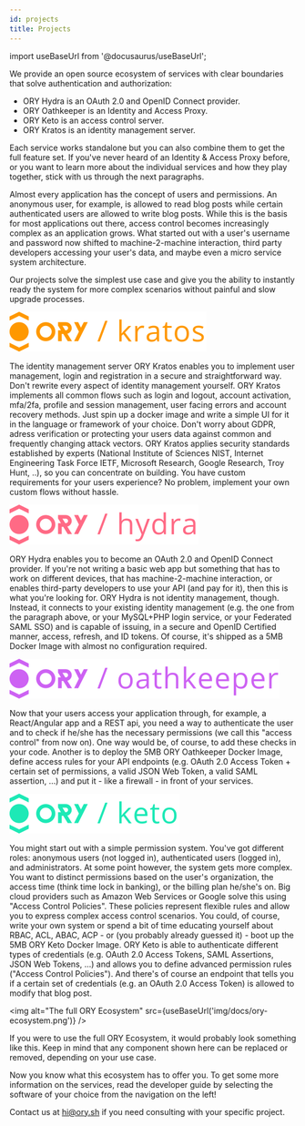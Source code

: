 ```yaml
---
id: projects
title: Projects
---
```


import useBaseUrl from '@docusaurus/useBaseUrl';

We provide an open source ecosystem of services with clear boundaries that solve
authentication and authorization:

- ORY Hydra is an OAuth 2.0 and OpenID Connect provider.
- ORY Oathkeeper is an Identity and Access Proxy.
- ORY Keto is an access control server.
- ORY Kratos is an identity management server.

Each service works standalone but you can also combine them to get the full
feature set. If you've never heard of an Identity & Access Proxy before, or you
want to learn more about the individual services and how they play together,
stick with us through the next paragraphs.

Almost every application has the concept of users and permissions. An anonymous
user, for example, is allowed to read blog posts while certain authenticated
users are allowed to write blog posts. While this is the basis for most
applications out there, access control becomes increasingly complex as an
application grows. What started out with a user's username and password now
shifted to machine-2-machine interaction, third party developers accessing your
user's data, and maybe even a micro service system architecture.

Our projects solve the simplest use case and give you the ability to instantly
ready the system for more complex scenarios without painful and slow upgrade
processes.

![ORY Kratos](https://raw.githubusercontent.com/ory/meta/master/static/logos/logo-kratos.svg)

The identity management server ORY Kratos enables you to implement user
management, login and registration in a secure and straightforward way. Don't
rewrite every aspect of identity management yourself. ORY Kratos implements all
common flows such as login and logout, account activation, mfa/2fa, profile and
session management, user facing errors and account recovery methods. Just spin
up a docker image and write a simple UI for it in the language or framework of
your choice. Don't worry about GDPR, adress verification or protecting your
users data against common and frequently changing attack vectors. ORY Kratos
applies security standards established by experts (National Institute of
Sciences NIST, Internet Engineering Task Force IETF, Microsoft Research, Google
Research, Troy Hunt, ..), so you can concentrate on building. You have custom
requirements for your users experience? No problem, implement your own custom
flows without hassle.

![ORY Hydra](https://raw.githubusercontent.com/ory/meta/master/static/logos/logo-hydra.svg)

ORY Hydra enables you to become an OAuth 2.0 and OpenID Connect provider. If
you're not writing a basic web app but something that has to work on different
devices, that has machine-2-machine interaction, or enables third-party
developers to use your API (and pay for it), then this is what you're looking
for. ORY Hydra is not identity management, though. Instead, it connects to your
existing identity management (e.g. the one from the paragraph above, or your
MySQL+PHP login service, or your Federated SAML SSO) and is capable of issuing,
in a secure and OpenID Certified manner, access, refresh, and ID tokens. Of
course, it's shipped as a 5MB Docker Image with almost no configuration
required.

![ORY Oathkeeper](https://raw.githubusercontent.com/ory/meta/master/static/logos/logo-oathkeeper.svg)

Now that your users access your application through, for example, a
React/Angular app and a REST api, you need a way to authenticate the user and to
check if he/she has the necessary permissions (we call this "access control"
from now on). One way would be, of course, to add these checks in your code.
Another is to deploy the 5MB ORY Oathkeeper Docker Image, define access rules
for your API endpoints (e.g. OAuth 2.0 Access Token + certain set of
permissions, a valid JSON Web Token, a valid SAML assertion, ...) and put it -
like a firewall - in front of your services.

![ORY Keto](https://raw.githubusercontent.com/ory/meta/master/static/logos/logo-keto.svg)

You might start out with a simple permission system. You've got different roles:
anonymous users (not logged in), authenticated users (logged in), and
administrators. At some point however, the system gets more complex. You want to
distinct permissions based on the user's organization, the access time (think
time lock in banking), or the billing plan he/she's on. Big cloud providers such
as Amazon Web Services or Google solve this using "Access Control Policies".
These policies represent flexible rules and allow you to express complex access
control scenarios. You could, of course, write your own system or spend a bit of
time educating yourself about RBAC, ACL, ABAC, ACP - or (you probably already
guessed it) - boot up the 5MB ORY Keto Docker Image. ORY Keto is able to
authenticate different types of credentials (e.g. OAuth 2.0 Access Tokens, SAML
Assertions, JSON Web Tokens, ...) and allows you to define advanced permission
rules ("Access Control Policies"). And there's of course an endpoint that tells
you if a certain set of credentials (e.g. an OAuth 2.0 Access Token) is allowed
to modify that blog post.

<img alt="The full ORY Ecosystem" src={useBaseUrl('img/docs/ory-ecosystem.png')}
/>

If you were to use the full ORY Ecosystem, it would probably look something like
this. Keep in mind that any component shown here can be replaced or removed,
depending on your use case.

Now you know what this ecosystem has to offer you. To get some more information
on the services, read the developer guide by selecting the software of your
choice from the navigation on the left!

Contact us at [hi@ory.sh](mailto:hi@ory.sh) if you need consulting with your
specific project.
